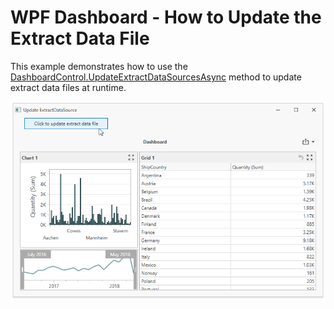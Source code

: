 # WPF Dashboard - How to Update the Extract Data File

This example demonstrates how to use the [DashboardControl.UpdateExtractDataSourcesAsync](docs.devexpress.com/Dashboard/DevExpress.DashboardWpf.DashboardControl.UpdateExtractDataSourcesAsync.overloads) method to update extract data files at runtime.

![screenshot](/images/screenshot.png)

